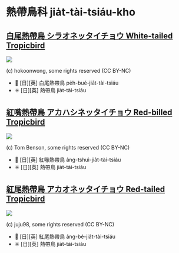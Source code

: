 # 熱帶鳥科 jia̍t-tài-tsiáu-kho

## [白尾熱帶鳥 シラオネッタイチョウ White-tailed Tropicbird](https://ebird.org/species/whttro)

![](https://inaturalist-open-data.s3.amazonaws.com/photos/58912831/medium.jpg)

(c) hokoonwong, some rights reserved (CC BY-NC)

- 🎯 [日][英] 白尾熱帶鳥 pe̍h-bué-jia̍t-tài-tsiáu
- ✳️ [日][英] 熱帶鳥 jia̍t-tài-tsiáu

## [紅嘴熱帶鳥 アカハシネッタイチョウ Red-billed Tropicbird](https://ebird.org/species/rebtro)

![](https://inaturalist-open-data.s3.amazonaws.com/photos/161427459/medium.jpg)

(c) Tom Benson, some rights reserved (CC BY-NC)

- 🎯 [日][英] 紅喙熱帶鳥 âng-tshuì-jia̍t-tài-tsiáu
- ✳️ [日][英] 熱帶鳥 jia̍t-tài-tsiáu


## [紅尾熱帶鳥 アカオネッタイチョウ Red-tailed Tropicbird](https://ebird.org/species/rettro)

![](https://inaturalist-open-data.s3.amazonaws.com/photos/59723853/medium.jpg)

(c) juju98, some rights reserved (CC BY-NC)

- 🎯 [日][英] 紅尾熱帶鳥 âng-bé-jia̍t-tài-tsiáu
- ✳️ [日][英] 熱帶鳥 jia̍t-tài-tsiáu
